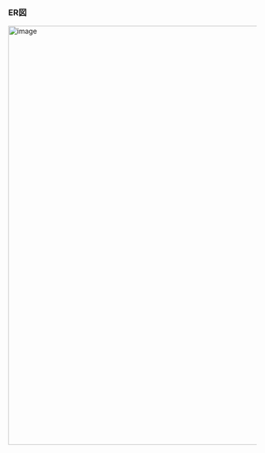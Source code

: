 ### ER図
<img width="1349" height="848" alt="image" src="https://github.com/user-attachments/assets/d1152ef5-37c3-40ea-b22f-0905448cd2f5" />

